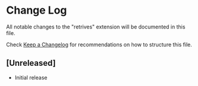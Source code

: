 # Change Log

All notable changes to the "retrives" extension will be documented in this file.

Check [Keep a Changelog](http://keepachangelog.com/) for recommendations on how to structure this file.

## [Unreleased]

- Initial release